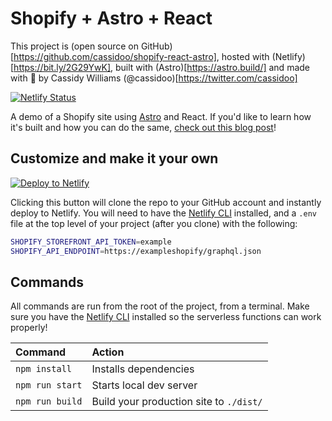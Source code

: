 # Shopify + Astro + React

This project is (open source on GitHub)[https://github.com/cassidoo/shopify-react-astro], hosted with (Netlify)[https://bit.ly/2G29YwK], built with (Astro)[https://astro.build/] and made with 💚 by Cassidy Williams (@cassidoo)[https://twitter.com/cassidoo]

[![Netlify Status](https://api.netlify.com/api/v1/badges/00c79ab2-364d-4c1d-923b-ed0a9a3b4d2b/deploy-status)](https://app.netlify.com/sites/shopify-astro/deploys)

A demo of a Shopify site using [Astro](https://astro.build) and React. If you'd like to learn how it's built and how you can do the same, [check out this blog post](https://dev.to/netlify/build-a-modern-shopping-site-with-astro-and-serverless-functions-5326)!

## Customize and make it your own

[![Deploy to Netlify](https://www.netlify.com/img/deploy/button.svg)](https://app.netlify.com/start/deploy?repository=https://github.com/cassidoo/shopify-react-astro)

Clicking this button will clone the repo to your GitHub account and instantly deploy to Netlify. You will need to have the [Netlify CLI](https://cli.netlify.com/) installed, and a `.env` file at the top level of your project (after you clone) with the following:

```bash
SHOPIFY_STOREFRONT_API_TOKEN=example
SHOPIFY_API_ENDPOINT=https://exampleshopify/graphql.json
```

## Commands

All commands are run from the root of the project, from a terminal. Make sure you have the [Netlify CLI](https://docs.netlify.com/cli/get-started/) installed so the serverless functions can work properly!

| Command         | Action                                  |
| :-------------- | :-------------------------------------- |
| `npm install`   | Installs dependencies                   |
| `npm run start` | Starts local dev server                 |
| `npm run build` | Build your production site to `./dist/` |
